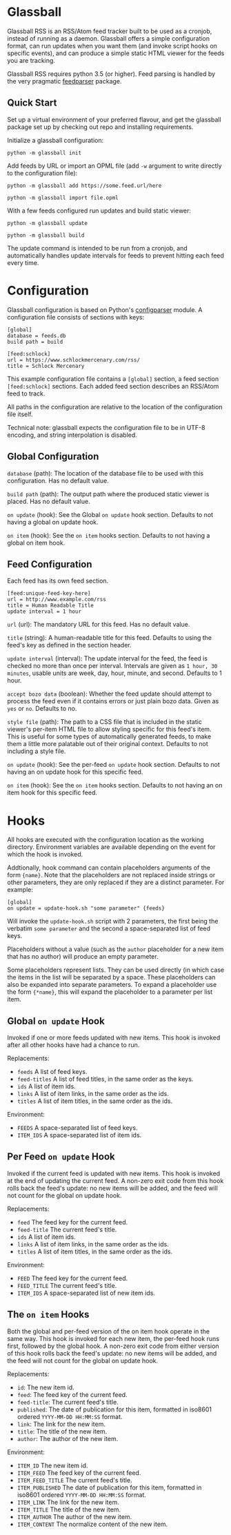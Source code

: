 Glassball
=========

Glassball RSS is an RSS/Atom feed tracker built to be used as a cronjob, instead of running as a daemon. Glassball offers a simple configuration format, can run updates when you want them (and invoke script hooks on specific events), and can produce a simple static HTML viewer for the feeds you are tracking.

Glassball RSS requires python 3.5 (or higher). Feed parsing is handled by the very pragmatic [feedparser](https://pypi.org/project/feedparser/) package.


Quick Start
-----------

Set up a virtual environment of your preferred flavour, and get the glassball package set up by checking out repo and installing requirements.

Initialize a glassball configuration:

    python -m glassball init

Add feeds by URL or import an OPML file (add `-w` argument to write directly to the configuration file):

    python -m glassball add https://some.feed.url/here

    python -m glassball import file.opml

With a few feeds configured run updates and build static viewer:

    python -m glassball update

    python -m glassball build

The update command is intended to be run from a cronjob, and automatically handles update intervals for feeds to prevent hitting each feed every time.


Configuration
=============

Glassball configuration is based on Python's [configparser](https://docs.python.org/3/library/configparser.html) module. A configuration file consists of sections with keys:

    [global]
    database = feeds.db
    build path = build

    [feed:schlock]
    url = https://www.schlockmercenary.com/rss/
    title = Schlock Mercenary

This example configuration file contains a `[global]` section, a feed section `[feed:schlock]` sections. Each added feed section describes an RSS/Atom feed to
track.

All paths in the configuration are relative to the location of the configuration file itself.

Technical note: glassball expects the configuration file to be in UTF-8 encoding, and string interpolation is disabled.


Global Configuration
--------------------

`database` (path): The location of the database file to be used with this configuration. Has no default value.

`build path` (path): The output path where the produced static viewer is placed.  Has no default value.

`on update` (hook): See the Global `on update` hook section. Defaults to not having a global on update hook.

`on item` (hook): See the `on item` hooks section. Defaults to not having a global on item hook.


Feed Configuration
------------------

Each feed has its own feed section.

    [feed:unique-feed-key-here]
    url = http://www.example.com/rss
    title = Human Readable Title
    update interval = 1 hour

`url` (url): The mandatory URL for this feed. Has no default value.

`title` (string): A human-readable title for this feed. Defaults to using the feed's key as defined in the section header.

`update interval` (interval): The update interval for the feed, the feed is checked no more than once per interval. Intervals are given as `1 hour, 30  minutes`, usable units are week, day, hour, minute, and second. Defaults to 1 hour.

`accept bozo data` (boolean): Whether the feed update should attempt to process the feed even if it contains errors or just plain bozo data. Given as `yes` or `no`. Defaults to no.

`style file` (path): The path to a CSS file that is included in the static viewer's per-item HTML file to allow styling specific for this feed's item. This is useful for some types of automatically generated feeds, to make them a little more palatable out of their original context. Defaults to not including a style file.

`on update` (hook): See the per-feed `on update` hook section. Defaults to not having an on update hook for this specific feed.

`on item` (hook): See the `on item` hooks section. Defaults to not having an on item hook for this specific feed.



Hooks
=====

All hooks are executed with the configuration location as the working directory. Environment variables are available depending on the event for which the hook is invoked.

Addtionally, hook command can contain placeholders arguments of the form `{name}`. Note that the placeholders are not replaced inside strings or other parameters, they are only replaced if they are a distinct parameter. For example:

    [global]
    on update = update-hook.sh "some parameter" {feeds}

Will invoke the `update-hook.sh` script with 2 parameters, the first being the verbatim `some parameter` and the second a space-separated list of feed keys.

Placeholders without a value (such as the `author` placeholder for a new item that has no author) will produce an empty parameter.

Some placeholders represent lists. They can be used directly (in which case the items in the list will be separated by a space. These placeholders can also be expanded into separate parameters. To expand a placeholder use the form `{*name}`, this will expand the placeholder to a parameter per list item.


Global `on update` Hook
-----------------------

Invoked if one or more feeds updated with new items. This hook is invoked after all other hooks have had a chance to run.

Replacements:

  - `feeds` A list of feed keys.
  - `feed-titles` A list of feed titles, in the same order as the keys.
  - `ids` A list of item ids.
  - `links` A list of item links, in the same order as the ids.
  - `titles` A list of item titles, in the same order as the ids.

Environment:

  - `FEEDS` A space-separated list of feed keys.
  - `ITEM_IDS` A space-separated list of item ids.


Per Feed `on update` Hook
-------------------------

Invoked if the current feed is updated with new items. This hook is invoked at the end of updating the current feed. A non-zero exit code from this hook rolls back the feed's update: no new items will be added, and the feed will not count for the global on update hook.

Replacements:

  - `feed` The feed key for the current feed.
  - `feed-title` The current feed's title.
  - `ids` A list of item ids.
  - `links` A list of item links, in the same order as the ids.
  - `titles` A list of item titles, in the same order as the ids.

Environment:

  - `FEED` The feed key for the current feed.
  - `FEED_TITLE` The current feed's title.
  - `ITEM_IDS` A space-separated list of new item ids.



The `on item` Hooks
-------------------

Both the global and per-feed version of the on item hook operate in the same way. This hook is invoked for each new item, the per-feed hook runs first, followed by the global hook. A non-zero exit code from either version of this hook rolls back the feed's update: no new items will be added, and the feed will not count for the global on update hook.

Replacements:

  - `id`: The new item id.
  - `feed`: The feed key of the current feed.
  - `feed-title`: The current feed's title.
  - `published`: The date of publication for this item, formatted in iso8601 ordered `YYYY-MM-DD HH:MM:SS` format.
  - `link`: The link for the new item.
  - `title`: The title of the new item.
  - `author`: The author of the new item.

Environment:
  - `ITEM_ID` The new item id.
  - `ITEM_FEED` The feed key of the current feed.
  - `ITEM_FEED_TITLE` The current feed's title.
  - `ITEM_PUBLISHED`  The date of publication for this item, formatted in iso8601 ordered `YYYY-MM-DD HH:MM:SS` format.
  - `ITEM_LINK` The link for the new item.
  - `ITEM_TITLE` The title of the new item.
  - `ITEM_AUTHOR` The author of the new item.
  - `ITEM_CONTENT` The normalize content of the new item.
